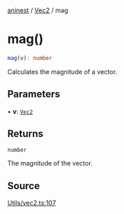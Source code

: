 [aninest](../../index.md) / [Vec2](../index.md) / mag

# mag()

```ts
mag(v): number
```

Calculates the magnitude of a vector.

## Parameters

• **v**: [`Vec2`](../type-aliases/Vec2.md)

## Returns

`number`

The magnitude of the vector.

## Source

[Utils/vec2.ts:107](https://github.com/zphrs/aninest/blob/a2c9b37/src/Utils/vec2.ts#L107)
